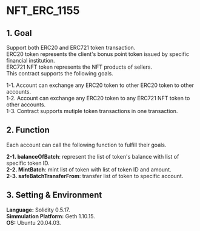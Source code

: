 # NFT_ERC_1155
## 1. Goal ##
Support both ERC20 and ERC721 token transaction.  
ERC20 token represents the client's bonus point token issued by specific financial institution.   
ERC721 NFT token represents the NFT products of sellers.  
This contract supports the following goals.  

1-1. Account can exchange any ERC20 token to other ERC20 token to other accounts.  
1-2. Account can exchange any ERC20 token to any ERC721 NFT token to other accounts.  
1-3. Contract supports mutiple token transactions in one transaction.  
## 2. Function ##
Each account can call the following function to fulfill their goals.
  
**2-1. balanceOfBatch**: represent the list of token's balance with list of specific token ID.  
**2-2. MintBatch**: mint list of token with list of token ID and amount.  
**2-3. safeBatchTransferFrom**: transfer list of token to specific account.  
## 3. Setting & Environment ##
**Language:** Solidity 0.5.17.    
**Simmulation Platform:** Geth 1.10.15.    
**OS:** Ubuntu 20.04.03.  
